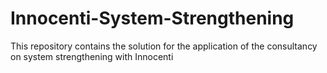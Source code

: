 # Innocenti-System-Strengthening
This repository contains the solution for the application of the consultancy on system strengthening with Innocenti
